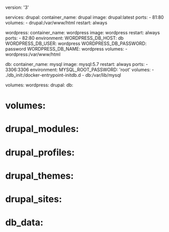 version: '3'

services:
  drupal:
    container_name: drupal
    image: drupal:latest
    ports:
      - 81:80
    volumes:
      - drupal:/var/www/html
    restart: always


  wordpress:
    container_name: wordpress
    image: wordpress
    restart: always
    ports:
      - 82:80
    environment:
      WORDPRESS_DB_HOST: db
      WORDPRESS_DB_USER: wordpress
      WORDPRESS_DB_PASSWORD: password
      WORDPRESS_DB_NAME: wordpress
    volumes:
      - wordpress:/var/www/html

  db:
    container_name: mysql
    image: mysql:5.7
    restart: always
    ports:
      - 3306:3306
    environment:
      MYSQL_ROOT_PASSWORD: 'root'
    volumes:
      - ./db_init:/docker-entrypoint-initdb.d
      - db:/var/lib/mysql

volumes:
  wordpress:
  drupal:
  db:


# volumes:
#   drupal_modules:
#   drupal_profiles:
#   drupal_themes:
#   drupal_sites:
#   db_data:


